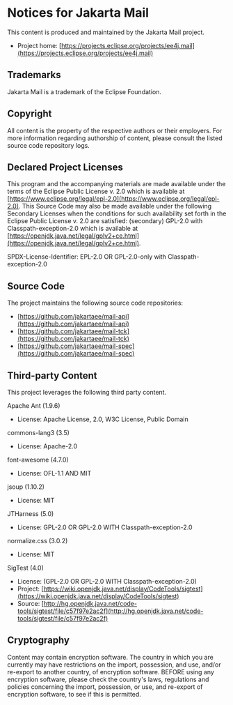 # Notices for Jakarta Mail

This content is produced and maintained by the Jakarta Mail project.

* Project home: [https://projects.eclipse.org/projects/ee4j.mail](https://projects.eclipse.org/projects/ee4j.mail)

## Trademarks

Jakarta Mail is a trademark of the Eclipse Foundation.

## Copyright

All content is the property of the respective authors or their employers. For
more information regarding authorship of content, please consult the listed
source code repository logs.

## Declared Project Licenses

This program and the accompanying materials are made available under the terms
of the Eclipse Public License v. 2.0 which is available at
[https://www.eclipse.org/legal/epl-2.0](https://www.eclipse.org/legal/epl-2.0). This Source Code may also be made
available under the following Secondary Licenses when the conditions for such
availability set forth in the Eclipse Public License v. 2.0 are satisfied:
(secondary) GPL-2.0 with Classpath-exception-2.0 which is available at
[https://openjdk.java.net/legal/gplv2+ce.html](https://openjdk.java.net/legal/gplv2+ce.html).

SPDX-License-Identifier: EPL-2.0 OR GPL-2.0-only with Classpath-exception-2.0

## Source Code

The project maintains the following source code repositories:

* [https://github.com/jakartaee/mail-api](https://github.com/jakartaee/mail-api)
* [https://github.com/jakartaee/mail-tck](https://github.com/jakartaee/mail-tck)
* [https://github.com/jakartaee/mail-spec](https://github.com/jakartaee/mail-spec)

## Third-party Content

This project leverages the following third party content.

Apache Ant (1.9.6)

* License: Apache License, 2.0, W3C License, Public Domain

commons-lang3 (3.5)

* License: Apache-2.0

font-awesome (4.7.0)

* License: OFL-1.1 AND MIT

jsoup (1.10.2)

* License: MIT

JTHarness (5.0)

* License: GPL-2.0 OR GPL-2.0 WITH Classpath-exception-2.0

normalize.css (3.0.2)

* License: MIT

SigTest (4.0)

* License: (GPL-2.0 OR GPL-2.0 WITH Classpath-exception-2.0)
* Project: [https://wiki.openjdk.java.net/display/CodeTools/sigtest](https://wiki.openjdk.java.net/display/CodeTools/sigtest)
* Source: [http://hg.openjdk.java.net/code-tools/sigtest/file/c57f97e2ac2f](http://hg.openjdk.java.net/code-tools/sigtest/file/c57f97e2ac2f)

## Cryptography

Content may contain encryption software. The country in which you are currently
may have restrictions on the import, possession, and use, and/or re-export to
another country, of encryption software. BEFORE using any encryption software,
please check the country's laws, regulations and policies concerning the import,
possession, or use, and re-export of encryption software, to see if this is
permitted.